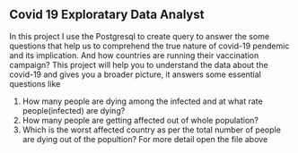 ## Covid 19 Exploratary Data Analyst
In this project I use the Postgresql to create query to answer the some questions that help us to comprehend the true nature of covid-19 pendemic and its implication. And how countries are running their vaccination campaign?
This project will help you to understand the data about the covid-19 and gives you a broader picture, it answers some essential questions like
1. How many people are dying among the infected and at what rate people(infected) are dying?
2. How many people are getting affected out of whole population?
3. Which is the worst affected country as per the total number of people are dying out of the popultion?
For more detail open the file above
